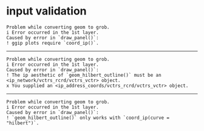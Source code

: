 # input validation

    Problem while converting geom to grob.
    i Error occurred in the 1st layer.
    Caused by error in `draw_panel()`:
    ! ggip plots require `coord_ip()`.

---

    Problem while converting geom to grob.
    i Error occurred in the 1st layer.
    Caused by error in `draw_panel()`:
    ! The ip aesthetic of `geom_hilbert_outline()` must be an <ip_network/vctrs_rcrd/vctrs_vctr> object.
    x You supplied an <ip_address_coords/vctrs_rcrd/vctrs_vctr> object.

---

    Problem while converting geom to grob.
    i Error occurred in the 1st layer.
    Caused by error in `draw_panel()`:
    ! `geom_hilbert_outline()` only works with `coord_ip(curve = "hilbert")`.


